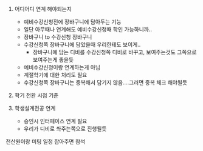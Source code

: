 
1. 어디어디 연계 해야되는지
	- 예비수강신청전에 장바구니에 담아두는 기능
	- 일단 아무때나 연계해도 예비수강신청때 학인 가능하니까..
	- 장바구니 to 수강신청 장바구니
	- 수강신청쪽 장바구니에 담았을때 우리한테도 보이게..
		- 장바구니에 담는 디비를 수강신청쪽 디비로 바꾸고, 보여주는것도 그쪽으로 보여주는게 좋을듯
	- 예비수강신청이랑 연계하는게 아님
	- 계절학기에 대한 처리도 필요
	- 수강신청쪽 장바구니는 중복해서 담기지 않음....그러면 중복 체크 해야될듯


2. 학기 전환 시점 기준


3. 학생설계전공 연계
	- 승인시 인터페이스 연계 필요
	- 우리가 디비로 쏴주는쪽으로 진행될듯


전산원이랑 미팅 일정 잡아주면 참석